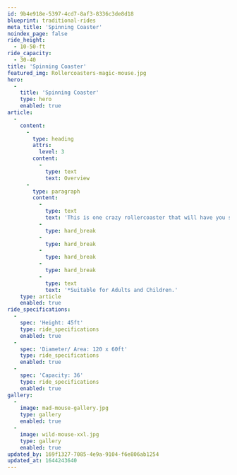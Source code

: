 ```yaml
---
id: 9b4e918e-5397-4cd7-8af3-8336c3de8d18
blueprint: traditional-rides
meta_title: 'Spinning Coaster'
noindex_page: false
ride_height:
  - 10-50-ft
ride_capacity:
  - 30-40
title: 'Spinning Coaster'
featured_img: Rollercoasters-magic-mouse.jpg
hero:
  -
    title: 'Spinning Coaster'
    type: hero
    enabled: true
article:
  -
    content:
      -
        type: heading
        attrs:
          level: 3
        content:
          -
            type: text
            text: Overview
      -
        type: paragraph
        content:
          -
            type: text
            text: 'This is one crazy rollercoaster that will have you spinning out of control! A huge hit with the whole family!'
          -
            type: hard_break
          -
            type: hard_break
          -
            type: hard_break
          -
            type: hard_break
          -
            type: text
            text: '*Suitable for Adults and Children.'
    type: article
    enabled: true
ride_specifications:
  -
    spec: 'Height: 45ft'
    type: ride_specifications
    enabled: true
  -
    spec: 'Diameter/ Area: 120 x 60ft'
    type: ride_specifications
    enabled: true
  -
    spec: 'Capacity: 36'
    type: ride_specifications
    enabled: true
gallery:
  -
    image: mad-mouse-gallery.jpg
    type: gallery
    enabled: true
  -
    image: wild-mouse-xxl.jpg
    type: gallery
    enabled: true
updated_by: 169f1327-7085-4e9a-9104-f6e806ab1254
updated_at: 1644243640
---
```

